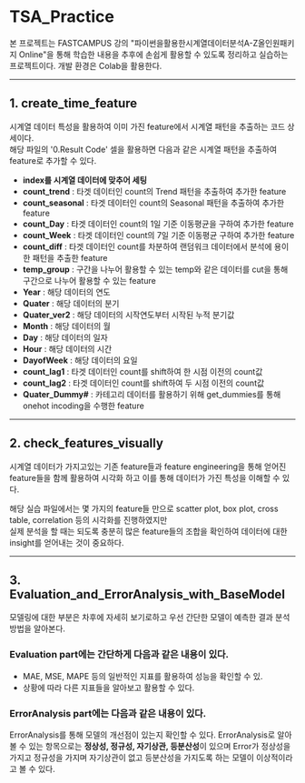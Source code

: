 # TSA_Practice

본 프로젝트는 FASTCAMPUS 강의 "파이썬을활용한시계열데이터분석A-Z올인원패키지 Online"을 통해 학습한 내용을 추후에 손쉽게 활용할 수 있도록 정리하고 실습하는 프로젝트이다.
개발 환경은 Colab을 활용한다.

--------------------------------

## 1. create_time_feature

시계열 데이터 특성을 활용하여 이미 가진 feature에서 시계열 패턴을 추출하는 코드 상세이다.  
해당 파일의 '0.Result Code' 셀을 활용하면 다음과 같은 시계열 패턴을 추출하여 feature로 추가할 수 있다.  

- **index를 시계열 데이터에 맞추어 세팅**
- **count_trend** : 타겟 데이터인 count의 Trend 패턴을 추출하여 추가한 feature
- **count_seasonal** : 타겟 데이터인 count의 Seasonal 패턴을 추출하여 추가한 feature
- **count_Day** : 타겟 데이터인 count의 1일 기준 이동평균을 구하여 추가한 feature
- **count_Week** : 타겟 데이터인 count의 7일 기준 이동평균 구하여 추가한 feature
- **count_diff** : 타겟 데이터인 count를 차분하여 랜덤워크 데이터에서 분석에 용이한 패턴을 추출한 feature
- **temp_group** : 구간을 나누어 활용할 수 있는 temp와 같은 데이터를 cut을 통해 구간으로 나누어 활용할 수 있는 feature
- **Year** : 해당 데이터의 연도
- **Quater** : 해당 데이터의 분기
- **Quater_ver2** : 해당 데이터의 시작연도부터 시작된 누적 분기값
- **Month** : 해당 데이터의 월
- **Day** : 해당 데이터의 일자
- **Hour** : 해당 데이터의 시간
- **DayofWeek** : 해당 데이터의 요일
- **count_lag1** : 타겟 데이터인 count를 shift하여 한 시점 이전의 count값
- **count_lag2** : 타겟 데이터인 count를 shift하여 두 시점 이전의 count값
- **Quater_Dummy#** : 카테고리 데이터를 활용하기 위해 get_dummies를 통해 onehot incoding을 수행한 feature

--------------------------------------

## 2. check_features_visually

시계열 데이터가 가지고있는 기존 feature들과 feature engineering을 통해 얻어진 feature들을 함께 활용하여 시각화 하고 이를 통해 데이터가 가진 특성을 이해할 수 있다. 

해당 실습 파일에서는 몇 가지의 feature들 만으로 scatter plot, box plot, cross table, correlation 등의 시각화를 진행하였지만  
실제 분석을 할 때는 되도록 충분히 많은 feature들의 조합을 확인하여 데이터에 대한 insight를 얻어내는 것이 중요하다.  

-----------------------------------

## 3. Evaluation_and_ErrorAnalysis_with_BaseModel

모델링에 대한 부분은 차후에 자세히 보기로하고 우선 간단한 모델이 예측한 결과 분석 방법을 알아본다.

### Evaluation part에는 간단하게 다음과 같은 내용이 있다.
- MAE, MSE, MAPE 등의 일반적인 지표를 활용하여 성능을 확인할 수 있.
- 상황에 따라 다른 지표들을 알아보고 활용할 수 있다.

### ErrorAnalysis part에는 다음과 같은 내용이 있다.
ErrorAnalysis를 통해 모델의 개선점이 있는지 확인할 수 있다.
ErrorAnalysis로 알아볼 수 있는 항목으로는 **정상성, 정규성, 자기상관, 등분산성**이 있으며
Error가 정상성을 가지고 정규성을 가지며 자기상관이 없고 등분산성을 가지도록 하는 모델이 이상적이라고 볼 수 있다.
